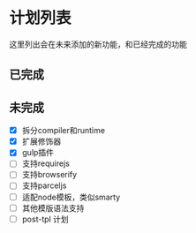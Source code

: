 # 计划列表
这里列出会在未来添加的新功能，和已经完成的功能

## 已完成

## 未完成
- [X] 拆分compiler和runtime
- [X] 扩展修饰器
- [X] gulp插件
- [ ] 支持requirejs
- [ ] 支持browserify
- [ ] 支持parceljs
- [ ] 适配node模板，类似smarty
- [ ] 其他模版语法支持
- [ ] post-tpl 计划

